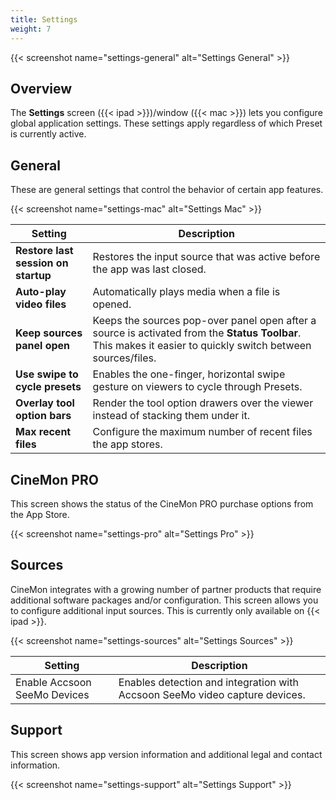 ```yaml
---
title: Settings
weight: 7
---
```


{{< screenshot name="settings-general" alt="Settings General" >}}

## Overview

The **Settings** screen ({{< ipad >}})/window ({{< mac >}}) lets you configure global application settings. These settings apply regardless of which Preset is currently active.

## General

These are general settings that control the behavior of certain app features.

{{< screenshot name="settings-mac" alt="Settings Mac" >}}

| Setting | Description |
|---------|-------------|
| **Restore last session on startup** | Restores the input source that was active before the app was last closed. |
| **Auto-play video files** | Automatically plays media when a file is opened. |
| **Keep sources panel open** | Keeps the sources pop-over panel open after a source is activated from the **Status Toolbar**. This makes it easier to quickly switch between sources/files. |
| **Use swipe to cycle presets** | Enables the one-finger, horizontal swipe gesture on viewers to cycle through Presets. |
| **Overlay tool option bars** | Render the tool option drawers over the viewer instead of stacking them under it. |
| **Max recent files** | Configure the maximum number of recent files the app stores. |

## CineMon PRO

This screen shows the status of the CineMon PRO purchase options from the App Store.

{{< screenshot name="settings-pro" alt="Settings Pro" >}}

## Sources

CineMon integrates with a growing number of partner products that require additional software packages and/or configuration. This screen allows you to configure additional input sources. This is currently only available on {{< ipad >}}.

{{< screenshot name="settings-sources" alt="Settings Sources" >}}

| Setting | Description |
|---------|-------------|
| Enable Accsoon SeeMo Devices | Enables detection and integration with Accsoon SeeMo video capture devices. |

## Support

This screen shows app version information and additional legal and contact information.

{{< screenshot name="settings-support" alt="Settings Support" >}}
